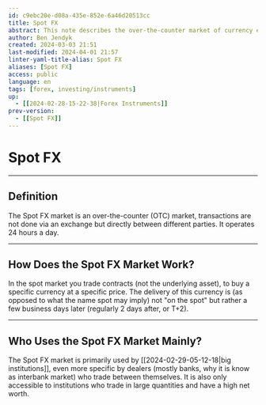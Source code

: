```yaml
---
id: c9ebc20e-d08a-435e-852e-6a46d20513cc
title: Spot FX
abstract: This note describes the over-the-counter market of currency exchange used primarily by big institutions, called Spot FX.
author: Ben Jendyk
created: 2024-03-03 21:51
last-modified: 2024-04-01 21:57
linter-yaml-title-alias: Spot FX
aliases: [Spot FX]
access: public
language: en
tags: [forex, investing/instruments] 
up:
  - [[2024-02-28-15-22-38|Forex Instruments]]
prev-version:
  - [[Spot FX]]
---
```


# Spot FX

--- 

## Definition

The Spot FX market is an over-the-counter (OTC) market, transactions are not done via an exchange but directly between different parties. It operates 24 hours a day.

---

## How Does the Spot FX Market Work?

In the spot market you trade contracts (not the underlying asset), to buy a specific currency at a specific price. The delivery of this currency is (as opposed to what the name spot may imply) not "on the spot" but rather a few business days later (regularly 2 days after, or T+2). 

---

## Who Uses the Spot FX Market Mainly?

The Spot FX market is primarily used by [[2024-02-29-05-12-18|big institutions]], even more specific by dealers (mostly banks, why it is know as interbank market) who trade between themselves. It is also only accessible to institutions who trade in large quantities and have a high net worth.
